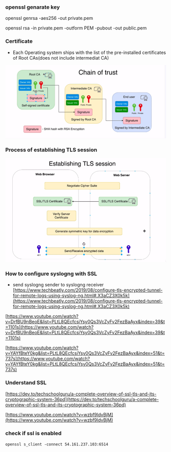 ### openssl genarate key

openssl genrsa -aes256 -out private.pem

openssl rsa -in private.pem -outform PEM -pubout -out public.pem

### Certificate

* Each Operating system ships with the list of the pre-installed certificates of Root CAs(does not include intermediat CA)

![](./img/SSL1.png)


### Process of establishing TLS session
![](./img/SSL2.png)


### How to configure syslogng with SSL   
* send syslogng sender to syslogng receiver     
[https://www.techbeatly.com/2019/08/configure-tls-encrypted-tunnel-for-remote-logs-using-syslog-ng.html#.X3aCZ3X0k5k](https://www.techbeatly.com/2019/08/configure-tls-encrypted-tunnel-for-remote-logs-using-syslog-ng.html#.X3aCZ3X0k5k)     

[https://www.youtube.com/watch?v=DrfBU9nBeoE&list=PLtL8QEcfcsiYsy0Qs3VcZyFv2FezBaAyx&index=39&t=1101s](https://www.youtube.com/watch?v=DrfBU9nBeoE&list=PLtL8QEcfcsiYsy0Qs3VcZyFv2FezBaAyx&index=39&t=1101s)

[https://www.youtube.com/watch?v=YAYfBteY0kg&list=PLtL8QEcfcsiYsy0Qs3VcZyFv2FezBaAyx&index=51&t=737s](https://www.youtube.com/watch?v=YAYfBteY0kg&list=PLtL8QEcfcsiYsy0Qs3VcZyFv2FezBaAyx&index=51&t=737s)


### Understand SSL 

[https://dev.to/techschoolguru/a-complete-overview-of-ssl-tls-and-its-cryptographic-system-36pd](https://dev.to/techschoolguru/a-complete-overview-of-ssl-tls-and-its-cryptographic-system-36pd)



[https://www.youtube.com/watch?v=wzbf9ldvBjM](https://www.youtube.com/watch?v=wzbf9ldvBjM)


### check if ssl is enabled

```
openssl s_client -connect 54.161.237.103:6514
```
